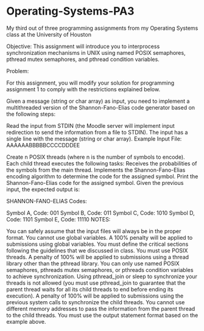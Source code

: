 # Operating-Systems-PA3
My third out of three programming assignments from my Operating Systems class at the University of Houston

Objective:
This assignment will introduce you to interprocess synchronization mechanisms in UNIX using named POSIX semaphores, pthread mutex semaphores, and pthread condition variables.



Problem:


For this assignment, you will modify your solution for programming assignment 1 to comply with the restrictions explained below.

Given a message (string or char array) as input, you need to implement a multithreaded version of the Shannon-Fano-Elias code generator based on the following steps:

Read the input from STDIN (the Moodle server will implement input redirection to send the information from a file to STDIN). The input has a single line with the message  (string or char array).
Example Input File: AAAAAABBBBBCCCCDDDEE

Create n POSIX threads (where n is the number of symbols to encode). Each child thread executes the following tasks:
Receives the probabilities of the symbols from the main thread.
Implements the Shannon-Fano-Elias encoding algorithm to determine the code for the assigned symbol.
Print the Shannon-Fano-Elias code for the assigned symbol. 
Given the previous input, the expected output is:

SHANNON-FANO-ELIAS Codes:

Symbol A, Code: 001
Symbol B, Code: 011
Symbol C, Code: 1010
Symbol D, Code: 1101
Symbol E, Code: 11110
NOTES:

You can safely assume that the input files will always be in the proper format.
You cannot use global variables. A 100% penalty will be applied to submissions using global variables. 
You must define the critical sections following the guidelines that we discussed in class.
You must use POSIX threads. A penalty of 100% will be applied to submissions using a thread library other than the pthread library.
You can only use named POSIX semaphores, pthreads mutex semaphores, or pthreads condition variables to achieve synchronization. Using pthread_join or sleep to synchronize your threads is not allowed (you must use pthread_join to guarantee that the parent thread waits for all its child threads to end before ending its execution). A penalty of 100% will be applied to submissions using the previous system calls to synchronize the child threads.
You cannot use different memory addresses to pass the information from the parent thread to the child threads.
You must use the output statement format based on the example above.
